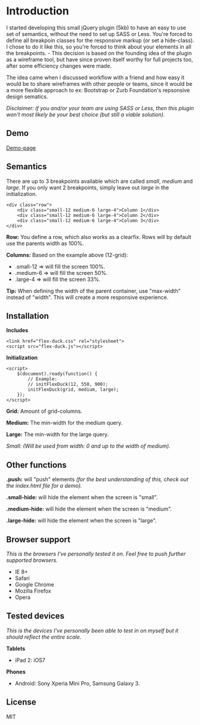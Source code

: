 Introduction
===

I started developing this small jQuery plugin (5kb) to have an easy to use set of semantics, without the need to set up SASS or Less. You're forced to define all breakpoin classes for the responsive markup (or set a hide-class). I chose to do it like this, so you're forced to think about your elements in all the breakpoints. - This decision is based on the founding idea of the plugin as a wireframe tool, but have since proven itself worthy for full projects too, after some efficiency changes were made.

The idea came when I discussed workflow with a friend and how easy it would be to share wireframes with other people or teams, since it would be a more flexible approach to ex: Bootstrap or Zurb Foundation's repsonsive design sematics.

*Disclaimer: if you and/or your team are using SASS or Less, then this plugin won't most likely be your best choice (but still a viable solution).*

Demo
---

[Demo-page](http://kallehauge.github.io/flex-duck-js/)

Semantics
---
There are up to 3 breakpoints available which are called *small*, *medium* and *large*. If you only want 2 breakpoints, simply leave out *large* in the initialization.

	<div class="row">
		<div class="small-12 medium-6 large-4">Column 1</div>
		<div class="small-12 medium-6 large-4">Column 2</div>
		<div class="small-12 medium-6 large-4">Column 3</div>
	</div>

**Row:** You define a row, which also works as a clearfix. Rows will by default use the parents width as 100%.

**Columns:** Based on the example above (12-grid):

- .small-12 => will fill the screen 100%.
- .medium-6 => will fill the screen 50%.
- .large-4 => will fill the screen 33%.

**Tip:** When defining the width of the parent container, use "max-width" instead of "width". This will create a more responsive experience.

Installation
---
**Includes**

	<link href="flex-duck.css" rel="stylesheet">
	<script src="flex-duck.js"></script>

**Initialization**

	<script>
		$(document).ready(function() {
			// Example:
			// initFlexDuck(12, 550, 900);
			initFlexDuck(grid, medium, large);
		});
	</script>

**Grid:** Amount of grid-columns.

**Medium:** The min-width for the medium query.

**Large:** The min-width for the large query.

*Small: (Will be used from width: 0 and up to the width of medium).*

Other functions
---
**.push:** will "push" elements *(for the best understanding of this, check out the index.html file for a demo).*

**.small-hide:** will hide the element when the screen is "small".

**.medium-hide:** will hide the element when the screen is "medium".

**.large-hide:** will hide the element when the screen is "large".


Browser support
---
*This is the browsers I've personally tested it on. Feel free to push further supported browsers.*

- IE 8+
- Safari
- Google Chrome
- Mozilla Firefox
- Opera

Tested devices
---
*This is the devices I've personally been able to test in on myself but it should reflect the entire scale.*

**Tablets**

- iPad 2: iOS7

**Phones**

- Android: Sony Xperia Mini Pro, Samsung Galaxy 3.

License
---
MIT